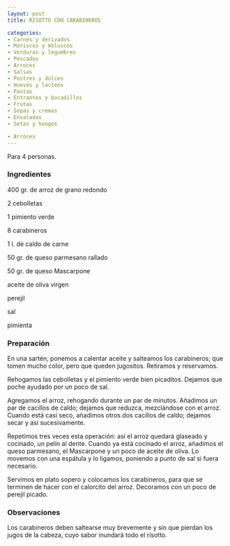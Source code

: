 ```yaml
---
layout: post
title: RISOTTO CON CARABINEROS

categories:
- Carnes y derivados
- Mariscos y moluscos
- Verduras y legumbres
- Pescados
- Arroces
- Salsas
- Postres y dulces
- Huevos y lacteos
- Pastas
- Entrantes y bocadillos
- Frutas
- Sopas y cremas
- Ensaladas
- Setas y hongos

- Arroces
---
```

Para 4 personas.

<h3>Ingredientes</h3>
400 gr. de arroz de grano redondo

2 cebolletas

1 pimiento verde

8 carabineros

1 l. de caldo de carne

50 gr. de queso parmesano rallado

50 gr. de queso Mascarpone

aceite de oliva virgen

perejil

sal

pimienta

<h3>Preparación</h3>
En una sartén, ponemos a calentar aceite y salteamos los carabineros; que tomen mucho color, pero que queden jugositos. Retiramos y reservamos.

Rehogamos las cebolletas y el pimiento verde bien picaditos. Dejamos que poche ayudado por un poco de sal.

Agregamos el arroz, rehogando durante un par de minutos. Añadimos un par de cacillos de caldo; dejamos que reduzca, mezclándose con el arroz. Cuando está casi seco, añadimos otros dos cacillos de caldo; dejamos secar y así sucesivamente.

Repetimos tres veces esta operación: así el arroz quedará glaseado y cocinado, un pelín al dente. Cuando ya está cocinado el arroz, añadimos el queso parmesano, el Mascarpone y un poco de aceite de oliva. Lo movemos con una espátula y lo ligamos, poniendo a punto de sal si fuera necesario.

Servimos en plato sopero y colocamos los carabineros, para que se terminen de hacer con el calorcito del arroz. Decoramos con un poco de perejil picado.

<h3>Observaciones</h3>
Los carabineros deben saltearse muy brevemente y sin que pierdan los jugos de la cabeza, cuyo sabor inundará todo el risotto.

